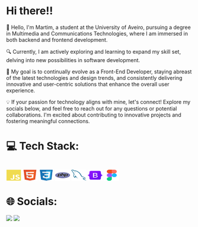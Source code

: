 # Hi there!! 
👋 Hello, I'm Martim, a student at the University of Aveiro, pursuing a degree in Multimedia and Communications Technologies, where I am immersed in both backend and frontend development.<be>

🔍 Currently, I am actively exploring and learning to expand my skill set, delving into new possibilities in software development.

🌟 My goal is to continually evolve as a Front-End Developer, staying abreast of the latest technologies and design trends, and consistently delivering innovative and user-centric solutions that enhance the overall user experience. 

💡 If your passion for technology aligns with mine, let's connect! Explore my socials below, and feel free to reach out for any questions or potential collaborations. I'm excited about contributing to innovative projects and fostering meaningful connections.
<br />


# 💻 Tech Stack:
<div style="display: inline_block"><br>
  <img align="center" alt="" height="30" width="40" src="https://raw.githubusercontent.com/devicons/devicon/master/icons/javascript/javascript-plain.svg">
 <!–– <img align="center" alt="" height="30" width="40" src="https://raw.githubusercontent.com/devicons/devicon/master/icons/react/react-original.svg">  
  <img align="center" alt="" height="30" width="40" src="https://raw.githubusercontent.com/devicons/devicon/master/icons/html5/html5-original.svg">
  <img align="center" alt="" height="30" width="40" src="https://raw.githubusercontent.com/devicons/devicon/master/icons/css3/css3-original.svg"> 
  <img align="center" alt="" height="30" width="40" src="https://raw.githubusercontent.com/devicons/devicon/master/icons/php/php-original.svg">  
  <img align="center" alt="" height="30" width="40" src="https://raw.githubusercontent.com/devicons/devicon/master/icons/mysql/mysql-original.svg">   
  <img align="center" alt="" height="30" width="40" src="https://raw.githubusercontent.com/devicons/devicon/master/icons/bootstrap/bootstrap-original.svg"> 
  <img align="center" alt="" height="30" width="40" src="https://raw.githubusercontent.com/devicons/devicon/master/icons/figma/figma-original.svg">  

</div>
  
 # 🌐 Socials:
<div> 
  <a href = "email:martimpalma@ua.pt"><img src="https://img.shields.io/badge/-Gmail-%23333?style=for-the-badge&logo=gmail&logoColor=white" target="_blank"></a>
  <a href="https://www.linkedin.com/in/martim-palma-5726a426b/" target="_blank"><img src="https://img.shields.io/badge/-LinkedIn-%230077B5?style=for-the-badge&logo=linkedin&logoColor=white" target="_blank"></a> 
  
</div>
